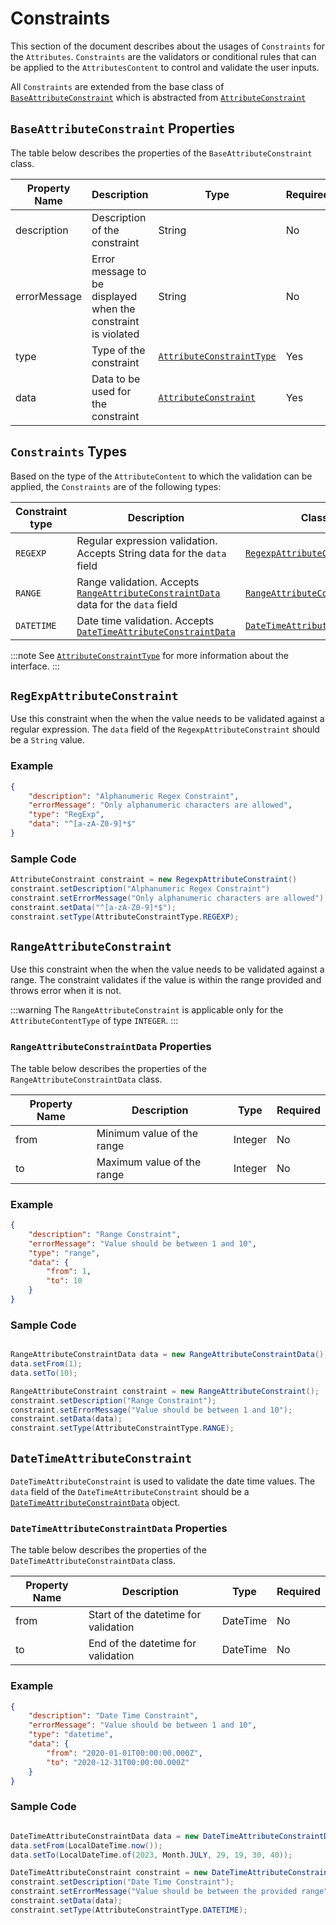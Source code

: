 # Constraints

This section of the document describes about the usages of `Constraints` for the `Attributes`. `Constraints` are the validators or conditional rules that can be applied to the `AttributesContent` to control and validate the user inputs.

All `Constraints` are extended from the base class of [`BaseAttributeConstraint`](https://github.com/3KeyCompany/CZERTAINLY-Interfaces/blob/develop/src/main/java/com/czertainly/api/model/common/attribute/v2/constraint/BaseAttributeConstraint.java) which is abstracted from [`AttributeConstraint`](https://github.com/3KeyCompany/CZERTAINLY-Interfaces/blob/develop/src/main/java/com/czertainly/api/model/common/attribute/v2/constraint/AttributeConstraint.java)

## `BaseAttributeConstraint` Properties

The table below describes the properties of the `BaseAttributeConstraint` class.

| Property Name | Description                                                   | Type                                                                                                                                                                                              | Required                                      |
| ------------- | ------------------------------------------------------------- | ------------------------------------------------------------------------------------------------------------------------------------------------------------------------------------------------- | --------------------------------------------- |
| description   | Description of the constraint                                 | String                                                                                                                                                                                            | <span class="badge badge--danger">No</span>   |
| errorMessage  | Error message to be displayed when the constraint is violated | String                                                                                                                                                                                            | <span class="badge badge--danger">No</span>   |
| type          | Type of the constraint                                        | [`AttributeConstraintType`](https://github.com/3KeyCompany/CZERTAINLY-Interfaces/blob/develop/src/main/java/com/czertainly/api/model/common/attribute/v2/constraint/AttributeConstraintType.java) | <span class="badge badge--success">Yes</span> |
| data          | Data to be used for the constraint                            | [`AttributeConstraint`](https://github.com/3KeyCompany/CZERTAINLY-Interfaces/blob/develop/src/main/java/com/czertainly/api/model/common/attribute/v2/constraint/AttributeConstraint.java)         | <span class="badge badge--success">Yes</span> |
## `Constraints` Types

Based on the type of the `AttributeContent` to which the validation can be applied, the `Constraints` are of the following types:

| Constraint type | Description                                                                                                                                                                                                                                                          | Class                                                                                                                                                                                                     |
| --------------- | -------------------------------------------------------------------------------------------------------------------------------------------------------------------------------------------------------------------------------------------------------------------- | --------------------------------------------------------------------------------------------------------------------------------------------------------------------------------------------------------- |
| `REGEXP`        | Regular expression validation. Accepts String data for the `data` field                                                                                                                                                                                              | [`RegexpAttributeConstraint`](https://github.com/3KeyCompany/CZERTAINLY-Interfaces/blob/develop/src/main/java/com/czertainly/api/model/common/attribute/v2/constraint/RegexpAttributeConstraint.java)     |
| `RANGE`         | Range validation. Accepts [`RangeAttributeConstraintData`](https://github.com/3KeyCompany/CZERTAINLY-Interfaces/blob/develop/src/main/java/com/czertainly/api/model/common/attribute/v2/constraint/data/RangeAttributeConstraintData.java) data for the `data` field | [`RangeAttributeConstraint`](https://github.com/3KeyCompany/CZERTAINLY-Interfaces/blob/develop/src/main/java/com/czertainly/api/model/common/attribute/v2/constraint/RangeAttributeConstraint.java)       |
| `DATETIME`      | Date time validation. Accepts [`DateTimeAttributeConstraintData`](https://github.com/3KeyCompany/CZERTAINLY-Interfaces/blob/develop/src/main/java/com/czertainly/api/model/common/attribute/v2/constraint/data/DateTimeAttributeConstraintData.java)                 | [`DateTimeAttributeConstraint`](https://github.com/3KeyCompany/CZERTAINLY-Interfaces/blob/develop/src/main/java/com/czertainly/api/model/common/attribute/v2/constraint/DateTimeAttributeConstraint.java) |

:::note
See [`AttributeConstraintType`](https://github.com/3KeyCompany/CZERTAINLY-Interfaces/blob/develop/src/main/java/com/czertainly/api/model/common/attribute/v2/constraint/AttributeConstraintType.java) for more information about the interface.
:::

## `RegExpAttributeConstraint`

Use this constraint when the when the value needs to be validated against a regular expression. The `data` field of the `RegexpAttributeConstraint` should be a `String` value.

### Example

```json
{
    "description": "Alphanumeric Regex Constraint",
    "errorMessage": "Only alphanumeric characters are allowed",
    "type": "RegExp",
    "data": "^[a-zA-Z0-9]*$"
}
```

### Sample Code
    
```java
AttributeConstraint constraint = new RegexpAttributeConstraint()
constraint.setDescription("Alphanumeric Regex Constraint")
constraint.setErrorMessage("Only alphanumeric characters are allowed")
constraint.setData("^[a-zA-Z0-9]*$");
constraint.setType(AttributeConstraintType.REGEXP);
```

## `RangeAttributeConstraint`

Use this constraint when the when the value needs to be validated against a range. The constraint validates if the value is within the range provided and throws error when it is not.

:::warning
The `RangeAttributeConstraint` is applicable only for the `AttributeContentType` of type `INTEGER`.
:::

### `RangeAttributeConstraintData` Properties

The table below describes the properties of the `RangeAttributeConstraintData` class.

| Property Name | Description                | Type    | Required                                    |
| ------------- | -------------------------- | ------- | ------------------------------------------- |
| from          | Minimum value of the range | Integer | <span class="badge badge--danger">No</span> |
| to            | Maximum value of the range | Integer | <span class="badge badge--danger">No</span> |

### Example

```json
{
    "description": "Range Constraint",
    "errorMessage": "Value should be between 1 and 10",
    "type": "range",
    "data": {
        "from": 1,
        "to": 10
    }
}
```

### Sample Code
    
```java

RangeAttributeConstraintData data = new RangeAttributeConstraintData();
data.setFrom(1);
data.setTo(10);

RangeAttributeConstraint constraint = new RangeAttributeConstraint();
constraint.setDescription("Range Constraint");
constraint.setErrorMessage("Value should be between 1 and 10");
constraint.setData(data);
constraint.setType(AttributeConstraintType.RANGE);
```

## `DateTimeAttributeConstraint`

`DateTimeAttributeConstraint` is used to validate the date time values. The `data` field of the `DateTimeAttributeConstraint` should be a [`DateTimeAttributeConstraintData`](https://github.com/3KeyCompany/CZERTAINLY-Interfaces/blob/develop/src/main/java/com/czertainly/api/model/common/attribute/v2/constraint/DateTimeAttributeConstraint.java) object.

### `DateTimeAttributeConstraintData` Properties

The table below describes the properties of the `DateTimeAttributeConstraintData` class.

| Property Name | Description                          | Type     | Required                                    |
| ------------- | ------------------------------------ | -------- | ------------------------------------------- |
| from          | Start of the datetime for validation | DateTime | <span class="badge badge--danger">No</span> |
| to            | End of the datetime for validation   | DateTime | <span class="badge badge--danger">No</span> |


### Example

```json
{
    "description": "Date Time Constraint",
    "errorMessage": "Value should be between 1 and 10",
    "type": "datetime",
    "data": {
        "from": "2020-01-01T00:00:00.000Z",
        "to": "2020-12-31T00:00:00.000Z"
    }
}
```

### Sample Code
    
```java

DateTimeAttributeConstraintData data = new DateTimeAttributeConstraintData();
data.setFrom(LocalDateTime.now());
data.setTo(LocalDateTime.of(2023, Month.JULY, 29, 19, 30, 40));

DateTimeAttributeConstraint constraint = new DateTimeAttributeConstraint();
constraint.setDescription("Date Time Constraint");
constraint.setErrorMessage("Value should be between the provided range");
constraint.setData(data);
constraint.setType(AttributeConstraintType.DATETIME);
```

